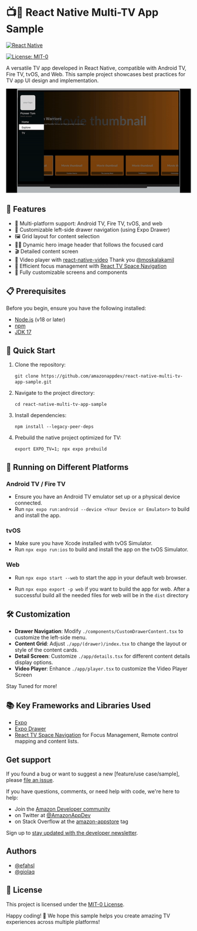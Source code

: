 # 📺🚀 React Native Multi-TV App Sample

[![React Native](https://img.shields.io/badge/React%20Native-v0.74.2-blue.svg)](https://reactnative.dev/)

[![License: MIT-0](https://img.shields.io/badge/License-MIT-yellow.svg)](https://github.com/AmazonAppDev/react-native-multi-tv-app-sample/blob/main/LICENSE)

A versatile TV app developed in React Native, compatible with Android TV, Fire TV, tvOS, and Web. This sample project showcases best practices for TV app UI design and implementation.

![Demo GIF](https://github.com/AmazonAppDev/react-native-multi-tv-app-sample/blob/main/tvdemo.gif)

## 🌟 Features

- 📱 Multi-platform support: Android TV, Fire TV, tvOS, and web
- 🎨 Customizable left-side drawer navigation (using Expo Drawer)
- 🖼️ Grid layout for content selection
- 🦸‍♂️ Dynamic hero image header that follows the focused card
- 🎬 Detailed content screen
- 🎥 Video player with [react-native-video](https://github.com/TheWidlarzGroup/react-native-video) Thank you [@moskalakamil](https://github.com/moskalakamil)
- 🎯 Efficient focus management with [React TV Space Navigation](https://github.com/bamlab/react-tv-space-navigation) 
- 🔧 Fully customizable screens and components

## 📋 Prerequisites

Before you begin, ensure you have the following installed:
- [Node.js](https://nodejs.org/) (v18 or later)
- [npm](https://www.npmjs.com/)
- [JDK 17](https://developer.android.com/build/jdks)

## 🚀 Quick Start

1. Clone the repository:
   ```
   git clone https://github.com/amazonappdev/react-native-multi-tv-app-sample.git
   ```

2. Navigate to the project directory:
   ```
   cd react-native-multi-tv-app-sample
   ```

3. Install dependencies:
   ```
   npm install --legacy-peer-deps
   ```

4. Prebuild the native project optimized for TV:
   ```
   export EXPO_TV=1; npx expo prebuild 
   ```

## 📱 Running on Different Platforms

### Android TV / Fire TV
- Ensure you have an Android TV emulator set up or a physical device connected.
- Run `npx expo run:android --device <Your Device or Emulator>` to build and install the app.

### tvOS
- Make sure you have Xcode installed with tvOS Simulator.
- Run `npx expo run:ios` to build and install the app on the tvOS Simulator.

### Web
- Run `npx expo start --web` to start the app in your default web browser.

- Run `npx expo export -p web` if you want to build the app for web. After a successful build all the needed files for web will be in the ```dist``` directory

## 🛠️ Customization

- **Drawer Navigation**: Modify `./components/CustomDrawerContent.tsx` to customize the left-side menu.
- **Content Grid**: Adjust `./app/(drawer)/index.tsx` to change the layout or style of the content cards.
- **Detail Screen**: Customize `./app/details.tsx` for different content details display options.
- **Video Player**: Enhance `./app/player.tsx` to customize the Video Player Screen

Stay Tuned for more!

## 📚 Key Frameworks and Libraries Used

- [Expo](https://expo.dev/)
- [Expo Drawer](https://docs.expo.dev/router/advanced/drawer/)
- [React TV Space Navigation](https://github.com/bamlab/react-tv-space-navigation) for Focus Management, Remote control mapping and content lists.

## Get support

If you found a bug or want to suggest a new [feature/use case/sample], please [file an issue](../../issues).

If you have questions, comments, or need help with code, we're here to help:

- Join the [Amazon Developer community](https://community.amazondeveloper.com/c/amazon-appstore/17)
- on Twitter at [@AmazonAppDev](https://twitter.com/AmazonAppDev)
- on Stack Overflow at the [amazon-appstore](https://stackoverflow.com/questions/tagged/amazon-appstore) tag

Sign up to [stay updated with the developer newsletter](https://m.amazonappservices.com/subscribe-newsletter).

## Authors

- [@efahsl](https://github.com/efahsl)
- [@giolaq](https://github.com/giolaq)


## 📄 License

This project is licensed under the [MIT-0 License](LICENSE).

Happy coding! 🎉 We hope this sample helps you create amazing TV experiences across multiple platforms!

